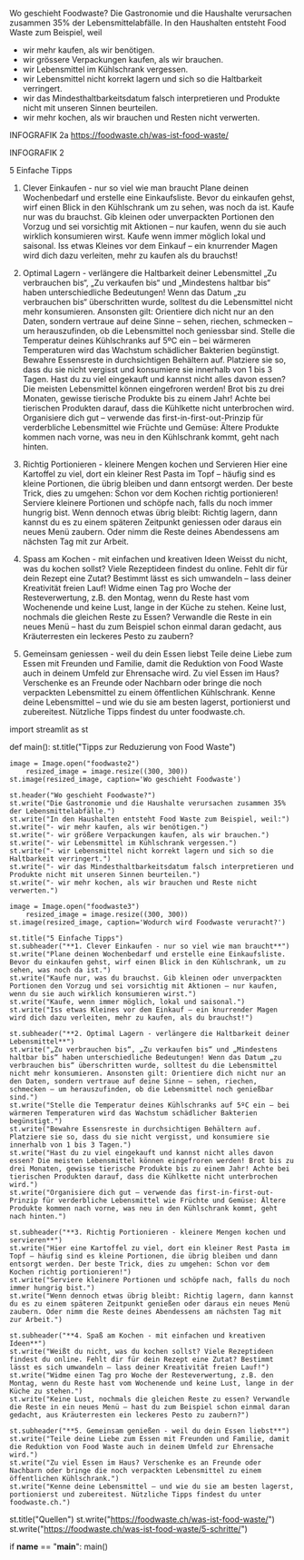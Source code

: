 Wo geschieht Foodwaste?
Die Gastronomie und die Haushalte verursachen zusammen 35% der Lebensmittelabfälle.
In den Haushalten entsteht Food Waste zum Beispiel, weil
- wir mehr kaufen, als wir benötigen.
- wir grössere Verpackungen kaufen, als wir brauchen.
- wir Lebensmittel im Kühlschrank vergessen.
- wir Lebensmittel nicht korrekt lagern und sich so die Haltbarkeit verringert.
- wir das Mindesthaltbarkeitsdatum falsch interpretieren und Produkte nicht mit unseren Sinnen beurteilen.
- wir mehr kochen, als wir brauchen und Resten nicht verwerten.

INFOGRAFIK 2a
https://foodwaste.ch/was-ist-food-waste/

INFOGRAFIK 2

5 Einfache Tipps
1. Clever Einkaufen - nur so viel wie man braucht
Plane deinen Wochenbedarf und erstelle eine Einkaufsliste. Bevor du einkaufen gehst, wirf einen Blick in den Kühlschrank um zu sehen, was noch da ist.
Kaufe nur was du brauchst. Gib kleinen oder unverpackten Portionen den Vorzug und sei vorsichtig mit Aktionen – nur kaufen, wenn du sie auch wirklich konsumieren wirst.
Kaufe wenn immer möglich lokal und saisonal.
Iss etwas Kleines vor dem Einkauf – ein knurrender Magen wird dich dazu verleiten, mehr zu kaufen als du brauchst!   

2. Optimal Lagern - verlängere die Haltbarkeit deiner Lebensmittel
„Zu verbrauchen bis“, „Zu verkaufen bis“ und „Mindestens haltbar bis“ haben unterschiedliche Bedeutungen! Wenn das Datum „zu verbrauchen bis“ überschritten wurde, solltest du die Lebensmittel nicht mehr konsumieren. Ansonsten gilt: Orientiere dich nicht nur an den Daten, sondern vertraue auf deine Sinne – sehen, riechen, schmecken – um herauszufinden, ob die Lebensmittel noch geniessbar sind.
Stelle die Temperatur deines Kühlschranks auf 5ºC ein – bei wärmeren Temperaturen wird das Wachstum schädlicher Bakterien begünstigt.
Bewahre Essensreste in durchsichtigen Behältern auf. Platziere sie so, dass du sie nicht vergisst und konsumiere sie innerhalb von 1 bis 3 Tagen.
Hast du zu viel eingekauft und kannst nicht alles davon essen? Die meisten Lebensmittel können eingefroren werden! Brot bis zu drei Monaten, gewisse tierische Produkte bis zu einem Jahr! Achte bei tierischen Produkten darauf, dass die Kühlkette nicht unterbrochen wird.
Organisiere dich gut – verwende das first-in-first-out-Prinzip für verderbliche Lebensmittel wie Früchte und Gemüse: Ältere Produkte kommen nach vorne, was neu in den Kühlschrank kommt, geht nach hinten.

3. Richtig Portionieren - kleinere Mengen kochen und Servieren
Hier eine Kartoffel zu viel, dort ein kleiner Rest Pasta im Topf – häufig sind es kleine Portionen, die übrig bleiben und dann entsorgt werden. Der beste Trick, dies zu umgehen: Schon vor dem Kochen richtig portionieren!
Serviere kleinere Portionen und schöpfe nach, falls du noch immer hungrig bist.
Wenn dennoch etwas übrig bleibt: Richtig lagern, dann kannst du es zu einem späteren Zeitpunkt geniessen oder daraus ein neues Menü zaubern. Oder nimm die Reste deines Abendessens am nächsten Tag mit zur Arbeit.

4. Spass am Kochen - mit einfachen und kreativen Ideen
Weisst du nicht, was du kochen sollst? Viele Rezeptideen findest du online. Fehlt dir für dein Rezept eine Zutat? Bestimmt lässt es sich umwandeln – lass deiner Kreativität freien Lauf!
Widme einen Tag pro Woche der Resteverwertung, z.B. den Montag, wenn du Reste hast vom Wochenende und keine Lust, lange in der Küche zu stehen.
Keine lust, nochmals die gleichen Reste zu Essen? Verwandle die Reste in ein neues Menü – hast du zum Beispiel schon einmal daran gedacht, aus Kräuterresten ein leckeres Pesto zu zaubern?

5. Gemeinsam geniessen - weil du dein Essen liebst
Teile deine Liebe zum Essen mit Freunden und Familie, damit die Reduktion von Food Waste auch in deinem Umfeld zur Ehrensache wird.
Zu viel Essen im Haus? Verschenke es an Freunde oder Nachbarn oder bringe die noch verpackten Lebensmittel zu einem öffentlichen Kühlschrank.
Kenne deine Lebensmittel – und wie du sie am besten lagerst, portionierst und zubereitest. Nützliche Tipps findest du unter foodwaste.ch.

import streamlit as st

def main():
    st.title("Tipps zur Reduzierung von Food Waste")
    
    image = Image.open("foodwaste2")
        resized_image = image.resize((300, 300))
    st.image(resized_image, caption='Wo geschieht Foodwaste')
    
    st.header("Wo geschieht Foodwaste?")
    st.write("Die Gastronomie und die Haushalte verursachen zusammen 35% der Lebensmittelabfälle.")
    st.write("In den Haushalten entsteht Food Waste zum Beispiel, weil:")
    st.write("- wir mehr kaufen, als wir benötigen.")
    st.write("- wir größere Verpackungen kaufen, als wir brauchen.")
    st.write("- wir Lebensmittel im Kühlschrank vergessen.")
    st.write("- wir Lebensmittel nicht korrekt lagern und sich so die Haltbarkeit verringert.")
    st.write("- wir das Mindesthaltbarkeitsdatum falsch interpretieren und Produkte nicht mit unseren Sinnen beurteilen.")
    st.write("- wir mehr kochen, als wir brauchen und Reste nicht verwerten.")

    image = Image.open("foodwaste3")
        resized_image = image.resize((300, 300))
    st.image(resized_image, caption='Wodurch wird Foodwaste veruracht?')
    
    st.title("5 Einfache Tipps")
    st.subheader("**1. Clever Einkaufen - nur so viel wie man braucht**")
    st.write("Plane deinen Wochenbedarf und erstelle eine Einkaufsliste. Bevor du einkaufen gehst, wirf einen Blick in den Kühlschrank, um zu sehen, was noch da ist.")
    st.write("Kaufe nur, was du brauchst. Gib kleinen oder unverpackten Portionen den Vorzug und sei vorsichtig mit Aktionen – nur kaufen, wenn du sie auch wirklich konsumieren wirst.")
    st.write("Kaufe, wenn immer möglich, lokal und saisonal.")
    st.write("Iss etwas Kleines vor dem Einkauf – ein knurrender Magen wird dich dazu verleiten, mehr zu kaufen, als du brauchst!")
    
    st.subheader("**2. Optimal Lagern - verlängere die Haltbarkeit deiner Lebensmittel**")
    st.write("„Zu verbrauchen bis“, „Zu verkaufen bis“ und „Mindestens haltbar bis“ haben unterschiedliche Bedeutungen! Wenn das Datum „zu verbrauchen bis“ überschritten wurde, solltest du die Lebensmittel nicht mehr konsumieren. Ansonsten gilt: Orientiere dich nicht nur an den Daten, sondern vertraue auf deine Sinne – sehen, riechen, schmecken – um herauszufinden, ob die Lebensmittel noch genießbar sind.")
    st.write("Stelle die Temperatur deines Kühlschranks auf 5ºC ein – bei wärmeren Temperaturen wird das Wachstum schädlicher Bakterien begünstigt.")
    st.write("Bewahre Essensreste in durchsichtigen Behältern auf. Platziere sie so, dass du sie nicht vergisst, und konsumiere sie innerhalb von 1 bis 3 Tagen.")
    st.write("Hast du zu viel eingekauft und kannst nicht alles davon essen? Die meisten Lebensmittel können eingefroren werden! Brot bis zu drei Monaten, gewisse tierische Produkte bis zu einem Jahr! Achte bei tierischen Produkten darauf, dass die Kühlkette nicht unterbrochen wird.")
    st.write("Organisiere dich gut – verwende das first-in-first-out-Prinzip für verderbliche Lebensmittel wie Früchte und Gemüse: Ältere Produkte kommen nach vorne, was neu in den Kühlschrank kommt, geht nach hinten.")

    st.subheader("**3. Richtig Portionieren - kleinere Mengen kochen und servieren**")
    st.write("Hier eine Kartoffel zu viel, dort ein kleiner Rest Pasta im Topf – häufig sind es kleine Portionen, die übrig bleiben und dann entsorgt werden. Der beste Trick, dies zu umgehen: Schon vor dem Kochen richtig portionieren!")
    st.write("Serviere kleinere Portionen und schöpfe nach, falls du noch immer hungrig bist.")
    st.write("Wenn dennoch etwas übrig bleibt: Richtig lagern, dann kannst du es zu einem späteren Zeitpunkt genießen oder daraus ein neues Menü zaubern. Oder nimm die Reste deines Abendessens am nächsten Tag mit zur Arbeit.")

    st.subheader("**4. Spaß am Kochen - mit einfachen und kreativen Ideen**")
    st.write("Weißt du nicht, was du kochen sollst? Viele Rezeptideen findest du online. Fehlt dir für dein Rezept eine Zutat? Bestimmt lässt es sich umwandeln – lass deiner Kreativität freien Lauf!")
    st.write("Widme einen Tag pro Woche der Resteverwertung, z.B. den Montag, wenn du Reste hast vom Wochenende und keine Lust, lange in der Küche zu stehen.")
    st.write("Keine Lust, nochmals die gleichen Reste zu essen? Verwandle die Reste in ein neues Menü – hast du zum Beispiel schon einmal daran gedacht, aus Kräuterresten ein leckeres Pesto zu zaubern?")

    st.subheader("**5. Gemeinsam genießen - weil du dein Essen liebst**")
    st.write("Teile deine Liebe zum Essen mit Freunden und Familie, damit die Reduktion von Food Waste auch in deinem Umfeld zur Ehrensache wird.")
    st.write("Zu viel Essen im Haus? Verschenke es an Freunde oder Nachbarn oder bringe die noch verpackten Lebensmittel zu einem öffentlichen Kühlschrank.")
    st.write("Kenne deine Lebensmittel – und wie du sie am besten lagerst, portionierst und zubereitest. Nützliche Tipps findest du unter foodwaste.ch.")

st.title("Quellen")
st.write("https://foodwaste.ch/was-ist-food-waste/")
st.write("https://foodwaste.ch/was-ist-food-waste/5-schritte/")

if __name__ == "__main__":
    main()

